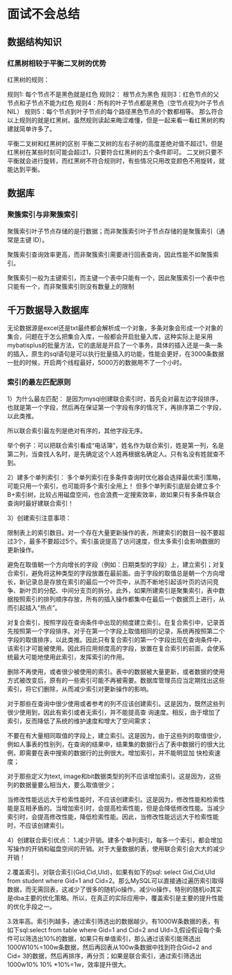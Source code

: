 # 面试不会总结

## 数据结构知识

### 红黑树相较于平衡二叉树的优势

红黑树的规则：

规则1: 每个节点不是黑色就是红色
规则2： 根节点为黑色
规则3：红色节点的父节点和子节点不能为红色
规则4：所有的叶子节点都是黑色（空节点视为叶子节点NIL）
规则5：每个节点到叶子节点的每个路径黑色节点的个数都相等。
那么符合以上规则的就是红黑树。虽然规则读起来晦涩难懂，但是一起来看一看红黑树的构建就简单许多了。

平衡二叉树和红黑树的区别
平衡二叉树的左右子树的高度差绝对值不超过1，但是红黑树在某些时刻可能会超过1，只要符合红黑树的五个条件即可。
二叉树只要不平衡就会进行旋转，而红黑树不符合规则时，有些情况只用改变颜色不用旋转，就能达到平衡。

## 数据库

### 聚簇索引与非聚簇索引

聚簇索引叶子节点存储的是行数据；而非聚簇索引叶子节点存储的是聚簇索引（通常是主键 ID）。

聚簇索引查询效率更高，而非聚簇索引需要进行回表查询，因此性能不如聚簇索引。

聚簇索引一般为主键索引，而主键一个表中只能有一个，因此聚簇索引一个表中也只能有一个，而非聚簇索引则没有数量上的限制

## 千万数据导入数据库

无论数据源是excel还是txt最终都会解析成一个对象，多条对象会形成一个对象的集合，问题在于怎么把集合入库，一般都会开启批量入库，这种实际上是采用mybatisplus的批量方法，它的底层是开启了一个事务，具体的插入还是一条一条的插入，原生的sql语句是可以执行批量插入的功能，性能会更好，在3000条数据一批的时候，开启两个线程最好，5000万的数据用不了一个小时。

### 索引的最左匹配原则


1）为什么最左匹配：
是因为mysql创建联合索引时，首先会对最左边字段排序，也就是第一个字段，然后再在保证第一个字段有序的情况下，再排序第二个字段，以此类推。

所以联合索引最左列是绝对有序的，其他字段无序。

举个例子：可以把联合索引看成“电话簿”，姓名作为联合索引，姓是第一列，名是第二列，当查找人名时，是先确定这个人姓再根据名确定人。只有名没有姓就查不到。

2）建多个单列索引：
多个单列索引在多条件查询时优化器会选择最优索引策略，可能只用一个索引，也可能将多个索引全用上！ 但多个单列索引底层会建立多个 B+索引树，比较占用磁盘空间，也会浪费一定搜索效率，故如果只有多条件联合查询时最好建联合索引！

3）创建索引注意事项：

限制表上的索引数目。对一个存在大量更新操作的表，所建索引的数目一般不要超过3个，最多不要超过5个。索引虽说提高了访问速度，但太多索引会影响数据的更新操作。

避免在取值朝一个方向增长的字段（例如：日期类型的字段）上，建立索引；对复合索引，避免将这种类型的字段放置在最前面。由于字段的取值总是朝一个方向增长，新记录总是存放在索引的最后一个叶页中，从而不断地引起该叶页的访问竞争、新叶页的分配、中间分支页的拆分。此外，如果所建索引是聚集索引，表中数据按照索引的排列顺序存放，所有的插入操作都集中在最后一个数据页上进行，从而引起插入“热点”。

对复合索引，按照字段在查询条件中出现的频度建立索引。在复合索引中，记录首先按照第一个字段排序。对于在第一个字段上取值相同的记录，系统再按照第二个字段的取值排序，以此类推。因此只有复合索引的第一个字段出现在查询条件中，该索引才可能被使用。因此将应用频度高的字段，放置在复合索引的前面，会使系统最大可能地使用此索引，发挥索引的作用。

删除不再使用，或者很少被使用的索引。表中的数据被大量更新，或者数据的使用方式被改变后，原有的一些索引可能不再被需要。数据库管理员应当定期找出这些索引，将它们删除，从而减少索引对更新操作的影响。

对于那些在查询中很少使用或者参考的列不应该创建索引。这是因为，既然这些列很少使用到，因此有索引或者无索引，并不能提高查 询速度。相反，由于增加了索引，反而降低了系统的维护速度和增大了空间需求；

不要在有大量相同取值的字段上，建立索引。这是因为，由于这些列的取值很少，例如人事表的性别列，在查询的结果中，结果集的数据行占了表中数据行的很大比例，即需要在表中搜索的数据行的比例很大。增加索引，并不能明显加 快检索速度；

对于那些定义为text, image和bit数据类型的列不应该增加索引。这是因为，这些列的数据量要么相当大，要么取值很少；

当修改性能远远大于检索性能时，不应该创建索引。这是因为，修改性能和检索性能是互相矛盾的。当增加索引时，会提高检索性能，但是会降低修改性能。当减少索引时，会提高修改性能，降低检索性能。因此，当修改性能远远大于检索性能时，不应该创建索引。

4）创建联合索引优点：
1.减少开销。建多个单列索引，每多一个索引，都会增加写操作的开销和磁盘空间的开销。对于大量数据的表，使用联合索引会大大的减少开销！

2.覆盖索引。对联合索引(Gid,Cid,UId)，如果有如下的sql: select Gid,Cid,UId from student where Gid=1 and Cid=2。那么MySQL可以直接通过遍历索引取得数据，而无需回表，这减少了很多的随机io操作。减少io操作，特别的随机io其实是dba主要的优化策略。所以，在真正的实际应用中，覆盖索引是主要的提升性能的优化手段之一。

3.效率高。索引列越多，通过索引筛选出的数据越少。有1000W条数据的表，有如下sql:select from table where Gid=1 and Cid=2 and UId=3,假设假设每个条件可以筛选出10%的数据，如果只有单值索引，那么通过该索引能筛选出1000W10%=100w条数据，然后再回表从100w条数据中找到符合Gid=2 and Cid= 3的数据，然后再排序，再分页；如果是联合索引，通过索引筛选出1000w10% 10% *10%=1w，效率提升很大。